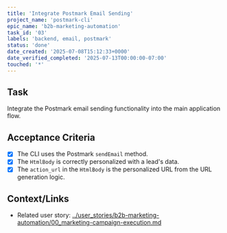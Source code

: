 ```yaml
---
title: 'Integrate Postmark Email Sending'
project_name: 'postmark-cli'
epic_name: 'b2b-marketing-automation'
task_id: '03'
labels: 'backend, email, postmark'
status: 'done'
date_created: '2025-07-08T15:12:33+0000'
date_verified_completed: '2025-07-13T00:00:00-07:00'
touched: '*'
---
```


## Task

Integrate the Postmark email sending functionality into the main application flow.

## Acceptance Criteria

- [x] The CLI uses the Postmark `sendEmail` method.
- [x] The `HtmlBody` is correctly personalized with a lead's data.
- [x] The `action_url` in the `HtmlBody` is the personalized URL from the URL generation logic.

## Context/Links

- Related user story: [../user_stories/b2b-marketing-automation/00_marketing-campaign-execution.md](./../user_stories/b2b-marketing-automation/00_marketing-campaign-execution.md)

